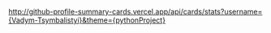 http://github-profile-summary-cards.vercel.app/api/cards/stats?username={Vadym-Tsymbalistyi}&theme={pythonProject}

